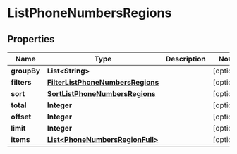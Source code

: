 
# ListPhoneNumbersRegions

## Properties
Name | Type | Description | Notes
------------ | ------------- | ------------- | -------------
**groupBy** | **List&lt;String&gt;** |  |  [optional]
**filters** | [**FilterListPhoneNumbersRegions**](FilterListPhoneNumbersRegions.md) |  |  [optional]
**sort** | [**SortListPhoneNumbersRegions**](SortListPhoneNumbersRegions.md) |  |  [optional]
**total** | **Integer** |  |  [optional]
**offset** | **Integer** |  |  [optional]
**limit** | **Integer** |  |  [optional]
**items** | [**List&lt;PhoneNumbersRegionFull&gt;**](PhoneNumbersRegionFull.md) |  |  [optional]



